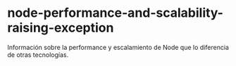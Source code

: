 # node-performance-and-scalability-raising-exception
Información sobre la performance y escalamiento de Node que lo diferencia de otras tecnologías.

